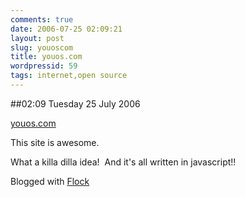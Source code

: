 ```yaml
---
comments: true
date: 2006-07-25 02:09:21
layout: post
slug: youoscom
title: youos.com
wordpressid: 59
tags: internet,open source
---
```


##02:09 Tuesday 25 July 2006

[youos.com](http://youos.com/)   

  



This site is awesome.





  

What a killa dilla idea!  And it's all written in javascript!!





  







Blogged with [Flock](http://www.flock.com)
